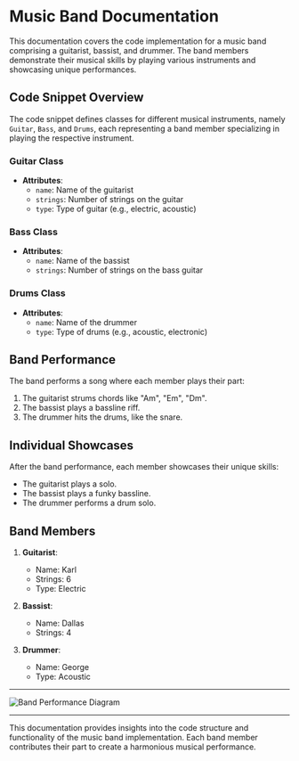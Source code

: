 # Music Band Documentation

This documentation covers the code implementation for a music band comprising a guitarist, bassist, and drummer. The band members demonstrate their musical skills by playing various instruments and showcasing unique performances.

## Code Snippet Overview

The code snippet defines classes for different musical instruments, namely `Guitar`, `Bass`, and `Drums`, each representing a band member specializing in playing the respective instrument.

### Guitar Class
- **Attributes**:
    - `name`: Name of the guitarist
    - `strings`: Number of strings on the guitar
    - `type`: Type of guitar (e.g., electric, acoustic)

### Bass Class
- **Attributes**:
    - `name`: Name of the bassist
    - `strings`: Number of strings on the bass guitar

### Drums Class
- **Attributes**:
    - `name`: Name of the drummer
    - `type`: Type of drums (e.g., acoustic, electronic)

## Band Performance

The band performs a song where each member plays their part:
1. The guitarist strums chords like "Am", "Em", "Dm".
2. The bassist plays a bassline riff.
3. The drummer hits the drums, like the snare.

## Individual Showcases

After the band performance, each member showcases their unique skills:
- The guitarist plays a solo.
- The bassist plays a funky bassline.
- The drummer performs a drum solo.

## Band Members
1. **Guitarist**:
    - Name: Karl
    - Strings: 6
    - Type: Electric

2. **Bassist**:
    - Name: Dallas
    - Strings: 4

3. **Drummer**:
    - Name: George
    - Type: Acoustic

---

![Band Performance Diagram](add_generated_diagram_url_here)

---

This documentation provides insights into the code structure and functionality of the music band implementation. Each band member contributes their part to create a harmonious musical performance.